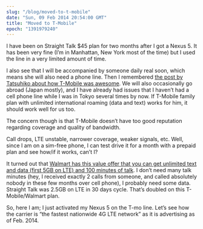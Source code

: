 ```yaml
---
slug: "/blog/moved-to-t-mobile"
date: "Sun, 09 Feb 2014 20:54:00 GMT"
title: "Moved to T-Mobile"
epoch: "1391979240"
---
```

        
I have been on Straight Talk $45 plan for two months after I got a Nexus 5. It has been very fine (I’m in Manhattan, New York most of the time) but I used the line in a very limited amount of time.

I also see that I will be accompanied by someone daily real soon, which means she will also need a phone line. Then I remembered [the post by Tatsuhiko about how T-Mobile was awesome](http://weblog.bulknews.net/post/68863788422/t-mobile-global-roaming-awesome). We will also occasionally go abroad (Japan mostly), and I have already had issues that I haven’t had a cell phone line while I was in Tokyo several times by now. If T-Mobile family plan with unlimited international roaming (data and text) works for him, it should work well for us too.

The concern though is that T-Mobile doesn’t have too good reputation regarding coverage and quality of bandwidth. 

Call drops, LTE unstable, narrower coverage, weaker signals, etc. Well, since I am on a sim-free phone, I can test drive it for a month with a prepaid plan and see how/if it works, can’t I?

It turned out that [Walmart has this value offer that you can get unlimited text and data (first 5GB on LTE) and 100 minutes of talk](http://www.walmart.com/ip/T-Mobile-SIM-Kit/24099996). I don’t need many talk minutes (hey, I received exactly 2 calls from someone, and called absolutely nobody in these few months over cell phone), I probably need some data. Straight Talk was 2.5GB on LTE in 30 days cycle. That’s doubled on this T-Mobile/Walmart plan.

So, here I am; I just activated my Nexus 5 on the T-mo line. Let’s see how the carrier is “the fastest nationwide 4G LTE network” as it is advertising as of Feb. 2014.

